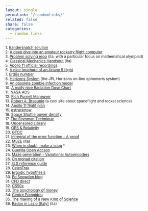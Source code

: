 ```yaml
---
layout: single
permalink: "/randomlinks/"
related: false
share: false
categories:
  - random links
---
```

<sub> 1.  [Bandersnatch solution](https://www.blogrebellen.de/wp-content/uploads/2018/12/Bandersnatch-flowchart.jpg?_gl=1*1y5dkvk*_ga*YW1wLTAydFdQd242M0hXOEhxM2Q1Ul9vaUo1RUl6Q2FwSjVpMXpiV0NwaTA3Si1IaTNjRTJsZW9fU21aY05fWFZiTlQ) </sub>  
<sub> 2.  [A deep dive into an amateur rocketry flight computer](https://shanetully.com/2016/07/inside-the-construction-of-an-amateur-rocketry-flight-computer/) </sub>  
<sub> 3.  [Problem solving repo](https://www.oliforum.it/viewtopic.php?f=26&t=3489) (ita, with a particular focus on  mathematical olympiad) </sub>  
<sub> 4.  [Classical Mechanics Handsout](http://www.batmath.it/fisica/0-appunti_uni/testo_fis_mat.pdf) (ita) </sub>  
<sub> 5.  [Apollo 11 official recordings](https://archive.org/details/Apollo11Audio/11-03301.mp3) </sub>  
<sub> 6.  [A nice brochure of an Ariane 5 flight](https://www.arianespace.com/wp-content/uploads/2018/09/VA243-launchkit-EN.pdf) </sub>  
<sub> 7.  [Erdős number](https://en.wikipedia.org/wiki/Erd%C5%91s_number) </sub>  
<sub> 8.  [Horizons System](https://ssd.jpl.nasa.gov/horizons/manual.html) (the JPL Horizons on-line ephemeris system) </sub>  
<sub> 9.  [An obsolete zombie infection model](https://www.mathworks.com/matlabcentral/fileexchange/54368-mathematical-modelling-of-an-outbreak-of-zombie-infection?s_eid=PSM_fx&fbclid=IwAR1Eq4Z59bMHrzN3J17eccKr7glQsaUVgf8JCDEjy2_pAcl0vfw-K2vb3BQ) </sub>  
<sub> 10. [A really nice Radiation Dose Chart](https://xkcd.com/radiation/?fbclid=IwAR0YzERrnhuVZ0Y0BtNqjgytzjSp-gqXkD8jvqyjODxhXfznS0q9mrdsm8k) </sub>  
<sub> 11. [NASA AOS](https://aos.gsfc.nasa.gov) </sub>  
<sub> 12. [Rich Purnell Maneuver](https://the-martian.fandom.com/wiki/Rich_Purnell_Maneuver#:~:text=The%20Rich%20Purnell%20Maneuver%20was,home%20to%20Earth%20once%20more.) </sub>  
<sub> 13. [Robert A. Braeunig](http://www.braeunig.us/space/) (a cool site about spaceflight and rocket science) </sub>  
<sub> 14. [Apollo 11 flight plan](https://www.hq.nasa.gov/alsj/a11/a11fltpln_final_reformat.pdf?fbclid=IwAR1YN3Yafxhqkoa9teDxuliYx7YbQsSU8krcAF3mHTWY0p41PqP2E30FBZI) </sub>  
<sub> 15. [estracknow](http://estracknow.esa.int/#/2022-08) </sub>  
<sub> 16. [Space Shuttle power density](https://hypertextbook.com/facts/2001/StaverieBoundouris.shtml) </sub>  
<sub> 17. [The Feynman Technique](https://m.youtube.com/watch?v=tkm0TNFzIeg&feature=emb_share) </sub>  
<sub> 18. [Uncensored Library](https://www.uncensoredlibrary.com/en) </sub>  
<sub> 19. [GPS & Relativity](https://physics.stackexchange.com/questions/1061/why-does-gps-depend-on-relativity) </sub>  
<sub> 20. [GTOC](https://sophia.estec.esa.int/gtoc_portal/) </sub>  
<sub> 21. [Intregral of the error function - A proof](https://socratic.org/questions/what-is-the-integral-of-the-error-function) </sub>  
<sub> 22. [Mu2E](https://w3.lnf.infn.it/ricerca/fisica-delle-particelle/mu2e/) (ita) </sub>  
<sub> 23. [When in doubt, make a soup](https://www.raptitude.com/2020/01/when-in-doubt-make-soup/) *</sub>  
<sub> 24. [Guerilla Open Access](https://gist.github.com/usmanity/4522840) </sub>  
<sub> 25. [Maze generation - Variational Autoencoders](https://1littleendian.medium.com/maze-generation-with-variational-autoencoders-8a4425dd25ba) </sub>  
<sub> 26. [On monad citation](https://stackoverflow.com/questions/3870088/a-monad-is-just-a-monoid-in-the-category-of-endofunctors-whats-the-problem) </sub>  
<sub> 27. [SLS reference guide](https://www.nasa.gov/exploration/systems/sls/reference_guide.html?utm_source=FBPAGE&utm_medium=NASA%27s+Space+Launch+System&utm_campaign=NASASocial&linkId=154780767&fbclid=IwAR2bD7Sun_tytwrdtmwgPqtR-X5ZA9JLotLfBU_HSQsAgsTynOsJGUrjhNc) </sub>  
<sub> 28. [CelesTrak](https://celestrak.org) </sub>  
<sub> 29. [Ergodic hypothesis](http://science-memo.blogspot.com/2014/05/is-ergodicity-reasonable-hypothesis.html?m=1) </sub>     
<sub> 30. [Ed Snowden blog](https://edwardsnowden.substack.com)</sub>  
<sub> 31. [CFD direct](https://cfd.direct/openfoam-training/) </sub>  
<sub> 32. [CS50x](https://cs50.harvard.edu/x/2022/) </sub>  
<sub> 33. [The psychology of money](https://www.collaborativefund.com/blog/the-psychology-of-money/) </sub>  
<sub> 34. [Centre Pompidou](https://www.centrepompidou.fr/en/visit/interactive-map?floor=5) </sub>  
<sub> 35. [The making of a New Kind of Science](https://writings.stephenwolfram.com/2022/05/the-making-of-a-new-kind-of-science/) </sub>  
<sub> 36. [Radon in Lazio (Italy)](https://www.isinucleare.it/sites/default/files/contenuto_redazione_isin/ispra_e_arpa_lazio_2013_-_il_monitoraggio_del_gas_radon_nel_lazio._report_agenti_fisici_03.pdf) (ita) </sub>   
